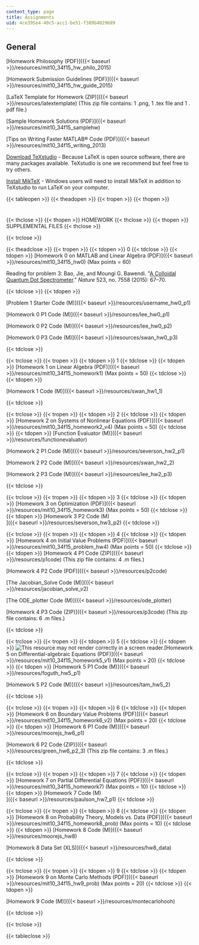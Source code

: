 ```yaml
---
content_type: page
title: Assignments
uid: 4ce395e4-40c5-acc1-be51-f389b4029689
---
```


General
-------

[Homework Philosophy (PDF)]({{< baseurl >}}/resources/mit10_34f15_hw_philo_2015)

[Homework Submission Guidelines (PDF)]({{< baseurl >}}/resources/mit10_34f15_hw_guide_2015)

[LaTeX Template for Homework (ZIP)]({{< baseurl >}}/resources/latextemplate) (This zip file contains: 1 .png, 1 .tex file and 1 . pdf file.)

[Sample Homework Solutions (PDF)]({{< baseurl >}}/resources/mit10_34f15_samplehw)

[Tips on Writing Faster MATLAB® Code (PDF)]({{< baseurl >}}/resources/mit10_34f15_writing_2013)

[Download TeXstudio](http://www.texstudio.org/) - Because LaTeX is open source software, there are many packages available. TeXstudio is one we recommend but feel free to try others.

[Install MikTeX](https://web.archive.org/web/20161127071614/http://www.howtotex.com/howto/installing-latex-on-windows/) - Windows users will need to install MikTeX in addition to TeXstudio to run LaTeX on your computer.

{{< tableopen >}}
{{< theadopen >}}
{{< tropen >}}
{{< thopen >}}
#
{{< thclose >}}
{{< thopen >}}
HOMEWORK
{{< thclose >}}
{{< thopen >}}
SUPPLEMENTAL FILES
{{< thclose >}}

{{< trclose >}}

{{< theadclose >}}
{{< tropen >}}
{{< tdopen >}}
0
{{< tdclose >}}
{{< tdopen >}}
[Homework 0 on MATLAB and Linear Algebra (PDF)]({{< baseurl >}}/resources/mit10_34f15_hw0) (Max points = 60)

Reading for problem 3: Bao, Jie, and Moungi G. Bawendi. "[A Colloidal Quantum Dot Spectrometer](http://dx.doi.org/10.1038/nature14576)." _Nature_ 523, no. 7558 (2015): 67–70.


{{< tdclose >}}
{{< tdopen >}}


[Problem 1 Starter Code (M)]({{< baseurl >}}/resources/username_hw0_p1)

[Homework 0 P1 Code (M)]({{< baseurl >}}/resources/lee_hw0_p1)

[Homework 0 P2 Code (M)]({{< baseurl >}}/resources/lee_hw0_p2)

[Homework 0 P3 Code (M)]({{< baseurl >}}/resources/swan_hw0_p3)


{{< tdclose >}}

{{< trclose >}}
{{< tropen >}}
{{< tdopen >}}
1
{{< tdclose >}}
{{< tdopen >}}
[Homework 1 on Linear Algebra (PDF)]({{< baseurl >}}/resources/mit10_34f15_homework1) (Max points = 50)
{{< tdclose >}}
{{< tdopen >}}


[Homework 1 Code (M)]({{< baseurl >}}/resources/swan_hw1_1)


{{< tdclose >}}

{{< trclose >}}
{{< tropen >}}
{{< tdopen >}}
2
{{< tdclose >}}
{{< tdopen >}}
[Homework 2 on Systems of Nonlinear Equations (PDF)]({{< baseurl >}}/resources/mit10_34f15_homework2_v4) (Max points = 50)
{{< tdclose >}}
{{< tdopen >}}
[Function Evaluator (M)]({{< baseurl >}}/resources/functionevaluator)

[Homework 2 P1 Code (M)]({{< baseurl >}}/resources/severson_hw2_p1)

[Homework 2 P2 Code (M)]({{< baseurl >}}/resources/swan_hw2_2)

[Homework 2 P3 Code (M)]({{< baseurl >}}/resources/lee_hw2_p3)


{{< tdclose >}}

{{< trclose >}}
{{< tropen >}}
{{< tdopen >}}
3
{{< tdclose >}}
{{< tdopen >}}
[Homework 3 on Optimization (PDF)]({{< baseurl >}}/resources/mit10_34f15_homework3) (Max points = 50)
{{< tdclose >}}
{{< tdopen >}}
[Homework 3 P2 Code (M)  
]({{< baseurl >}}/resources/severson_hw3_p2)
{{< tdclose >}}

{{< trclose >}}
{{< tropen >}}
{{< tdopen >}}
4
{{< tdclose >}}
{{< tdopen >}}
[Homework 4 on Initial Value Problems (PDF)]({{< baseurl >}}/resources/mit10_34f15_problem_hw4) (Max points = 50)
{{< tdclose >}}
{{< tdopen >}}
[Homework 4 P1 Code (ZIP)]({{< baseurl >}}/resources/p1code) (This zip file contains: 4 .m files.)

[Homework 4 P2 Code (PDF)]({{< baseurl >}}/resources/p2code)

[The Jacobian\_Solve Code (M)]({{< baseurl >}}/resources/jacobian_solve_v2)

[The ODE\_plotter Code (M)]({{< baseurl >}}/resources/ode_plotter)

[Homework 4 P3 Code (ZIP)]({{< baseurl >}}/resources/p3code) (This zip file contains: 6 .m files.)


{{< tdclose >}}

{{< trclose >}}
{{< tropen >}}
{{< tdopen >}}
5
{{< tdclose >}}
{{< tdopen >}}
![This resource may not render correctly in a screen reader.](/images/inacessible.gif)[Homework 5 on Differential-algebraic Equations (PDF)]({{< baseurl >}}/resources/mit10_34f15_homework5_v1) (Max points = 20)
{{< tdclose >}}
{{< tdopen >}}
[Homework 5 P1 Code (M)]({{< baseurl >}}/resources/foguth_hw5_p1)

[Homework 5 P2 Code (M)]({{< baseurl >}}/resources/tam_hw5_2)


{{< tdclose >}}

{{< trclose >}}
{{< tropen >}}
{{< tdopen >}}
6
{{< tdclose >}}
{{< tdopen >}}
[Homework 6 on Boundary Value Problems (PDF)]({{< baseurl >}}/resources/mit10_34f15_homework6_v2) (Max points = 20)
{{< tdclose >}}
{{< tdopen >}}
[Homework 6 P1 Code (M)]({{< baseurl >}}/resources/moorejs_hw6_p1)

[Homework 6 P2 Code (ZIP)]({{< baseurl >}}/resources/green_hw6_p2_3) (This zip file contains: 3 .m files.)


{{< tdclose >}}

{{< trclose >}}
{{< tropen >}}
{{< tdopen >}}
7
{{< tdclose >}}
{{< tdopen >}}
[Homework 7 on Partial Differential Equations (PDF)]({{< baseurl >}}/resources/mit10_34f15_homework7) (Max points = 10)
{{< tdclose >}}
{{< tdopen >}}
[Homework 7 Code (M)  
]({{< baseurl >}}/resources/paulson_hw7_p1)
{{< tdclose >}}

{{< trclose >}}
{{< tropen >}}
{{< tdopen >}}
8
{{< tdclose >}}
{{< tdopen >}}
[Homework 8 on Probability Theory, Models vs. Data (PDF)]({{< baseurl >}}/resources/mit10_34f15_homework8_prob) (Max points = 10)
{{< tdclose >}}
{{< tdopen >}}
[Homework 8 Code (M)]({{< baseurl >}}/resources/moorejs_hw8)

[Homework 8 Data Set (XLS)]({{< baseurl >}}/resources/hw8_data)


{{< tdclose >}}

{{< trclose >}}
{{< tropen >}}
{{< tdopen >}}
9
{{< tdclose >}}
{{< tdopen >}}
[Homework 9 on Monte Carlo Methods (PDF)]({{< baseurl >}}/resources/mit10_34f15_hw9_prob) (Max points = 20)
{{< tdclose >}}
{{< tdopen >}}


[Homework 9 Code (M)]({{< baseurl >}}/resources/montecarlohooh)


{{< tdclose >}}

{{< trclose >}}

{{< tableclose >}}
